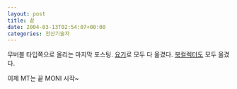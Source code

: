 ```yaml
---
layout: post
title: 끝
date: 2004-03-13T02:54:07+00:00
categories: 전산기술자
---
```

무버블 타입쪽으로 올리는 마지막 포스팅. <a href="http://jinto.pe.kr/wiki/블로그">요기</a>로 모두 다 옮겼다. <a href="http://jinto.pe.kr/wiki/북컬렉터">북컬렉터도</a> 모두 옮겼다.

이제 MT는 끝 MONI 시작~
